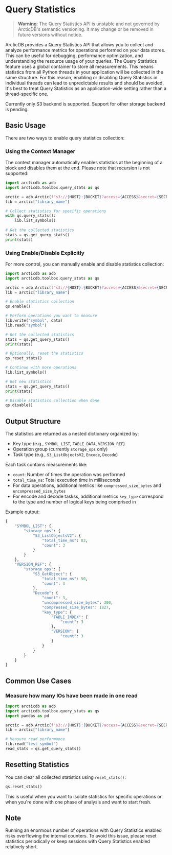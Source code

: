 # Query Statistics

> **Warning**: The Query Statistics API is unstable and not governed by ArcticDB's semantic versioning. It may change or be removed in future versions without notice.

ArcticDB provides a Query Statistics API that allows you to collect and analyze performance metrics for operations performed on your data stores.
This can be useful for debugging, performance optimization, and understanding the resource usage of your queries.
The Query Statistics feature uses a global container to store all measurements. This means statistics from all Python threads in your application will be collected in the same structure. 
For this reason, enabling or disabling Query Statistics in individual threads can lead to unpredictable results and should be avoided. It's best to treat Query Statistics as an application-wide setting rather than a thread-specific one.

Currently only S3 backend is supported. Support for other storage backend is pending.

## Basic Usage

There are two ways to enable query statistics collection:

### Using the Context Manager

The context manager automatically enables statistics at the beginning of a block and disables them at the end.
Please note that recursion is not supported:

```python
import arcticdb as adb
import arcticdb.toolbox.query_stats as qs

arctic = adb.Arctic(f"s3://{HOST}:{BUCKET}?access={ACCESS}&secret={SECRET}")
lib = arctic["library_name"]

# Collect statistics for specific operations
with qs.query_stats():
    lib.list_symbols()
    
# Get the collected statistics
stats = qs.get_query_stats()
print(stats)
```

### Using Enable/Disable Explicitly

For more control, you can manually enable and disable statistics collection:

```python
import arcticdb as adb
import arcticdb.toolbox.query_stats as qs

arctic = adb.Arctic(f"s3://{HOST}:{BUCKET}?access={ACCESS}&secret={SECRET}")
lib = arctic["library_name"]

# Enable statistics collection
qs.enable()

# Perform operations you want to measure
lib.write("symbol", data)
lib.read("symbol")

# Get the collected statistics
stats = qs.get_query_stats()
print(stats)

# Optionally, reset the statistics
qs.reset_stats()

# Continue with more operations
lib.list_symbols()

# Get new statistics
stats = qs.get_query_stats()
print(stats)

# Disable statistics collection when done
qs.disable()
```

## Output Structure

The statistics are returned as a nested dictionary organized by:
- Key type (e.g., `SYMBOL_LIST`, `TABLE_DATA`, `VERSION_REF`)
- Operation group (currently `storage_ops` only)
- Task type (e.g., `S3_ListObjectsV2`, `Encode`, `Decode`)

Each task contains measurements like:
- `count`: Number of times the operation was performed
- `total_time_ms`: Total execution time in milliseconds
- For data operations, additional metrics like `compressed_size_bytes` and `uncompressed_size_bytes`
- For encode and decode taskss, additional metrics `key_type` correspond to the type and number of logical keys being comprised in

Example output:

```python
{
    "SYMBOL_LIST": {
        "storage_ops": {
            "S3_ListObjectsV2": {
                "total_time_ms": 83,
                "count": 3
            }
        }
    },
    "VERSION_REF": {
        "storage_ops": {
            "S3_GetObject": {
                "total_time_ms": 50,
                "count": 3
            },
            "Decode": {
                "count": 3,
                "uncompressed_size_bytes": 300,
                "compressed_size_bytes": 1827,
                "key_type": {
                    "TABLE_INDEX": {
                        "count": 3
                    },
                    "VERSION": {
                        "count": 3
                    }
                }
            }
        }
    }
}
```

## Common Use Cases

### Measure how many IOs have been made in one read

```python
import arcticdb as adb
import arcticdb.toolbox.query_stats as qs
import pandas as pd

arctic = adb.Arctic(f"s3://{HOST}:{BUCKET}?access={ACCESS}&secret={SECRET}")
lib = arctic["library_name"]

# Measure read performance
lib.read("test_symbol")
read_stats = qs.get_query_stats()
```

## Resetting Statistics

You can clear all collected statistics using `reset_stats()`:

```python
qs.reset_stats()
```

This is useful when you want to isolate statistics for specific operations or when you're done with one phase of analysis and want to start fresh.

## Note
Running an enormous number of operations with Query Statistics enabled risks overflowing the internal counters. To avoid this issue, please reset statistics periodically or keep sessions with Query Statistics enabled relatively short.
```